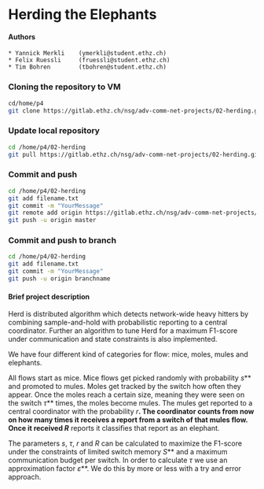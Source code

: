 # Herding the Elephants
#### Authors
    * Yannick Merkli    (ymerkli@student.ethz.ch)
    * Felix Ruessli     (fruessli@student.ethz.ch)
    * Tim Bohren        (tbohren@student.ethz.ch)

### Cloning the repository to VM

```bash
cd/home/p4
git clone https://gitlab.ethz.ch/nsg/adv-comm-net-projects/02-herding.git
```

### Update local repository

```bash
cd /home/p4/02-herding
git pull https://gitlab.ethz.ch/nsg/adv-comm-net-projects/02-herding.git
```

### Commit and push
```bash
cd /home/p4/02-herding
git add filename.txt
git commit -m "YourMessage"
git remote add origin https://gitlab.ethz.ch/nsg/adv-comm-net-projects/02-herding.git
git push -u origin master
```

### Commit and push to branch
```bash
cd /home/p4/02-herding
git add filename.txt
git commit -m "YourMessage"
git push -u origin branchname
```

#### Brief project description
Herd is distributed algorithm which detects network-wide heavy hitters by combining sample-and-hold with probabilistic reporting to a central coordinator.
Further an algorithm to tune Herd for a maximum F1-score under communication and state constraints is also implemented.

We have four different kind of categories for flow: mice, moles, mules and elephants.

All flows start as mice. Mice flows get picked randomly with probability _s_** and promoted to mules. Moles get tracked by the switch how often they appear. Once the moles reach a certain size, meaning they were seen on the switch _τ_** times, the moles become mules. The mules get reported to a central coordinator with the probability _r_**. The coordinator counts from now on how many times it receives a report from a switch of that mules flow. Once it received _R_** reports it classifies that report as an elephant.

The parameters _s_, _τ_, _r_ and _R_ can be calculated to maximize the F1-score under the constraints of limited switch memory _S_** and a maximum communication budget per switch. In order to calculate _τ_ we use an approximation factor _ε_**.
We do this by more or less with a try and error approach.
